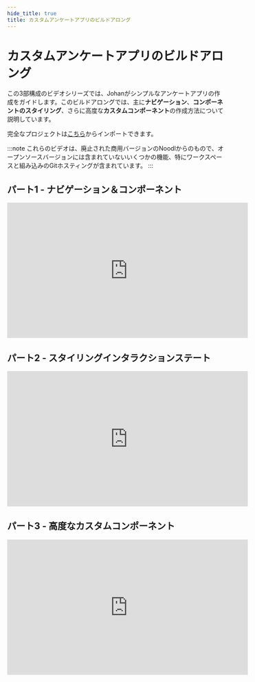 ```yaml
---
hide_title: true
title: カスタムアンケートアプリのビルドアロング
---
```


# カスタムアンケートアプリのビルドアロング

この3部構成のビデオシリーズでは、Johanがシンプルなアンケートアプリの作成をガイドします。このビルドアロングでは、主に**ナビゲーション**、**コンポーネントのスタイリング**、さらに高度な**カスタムコンポーネント**の作成方法について説明しています。

完全なプロジェクトは[こちら](/library/examples/survey-app)からインポートできます。

:::note
これらのビデオは、廃止された商用バージョンのNoodlからのもので、オープンソースバージョンには含まれていないいくつかの機能、特にワークスペースと組み込みのGitホスティングが含まれています。
:::

## パート1 - ナビゲーション＆コンポーネント

<iframe width="560" height="315" src="https://www.youtube.com/embed/ntKTCC7eEk0" title="YouTube video player" frameBorder="0" allow="accelerometer; autoplay; clipboard-write; encrypted-media; gyroscope; picture-in-picture" allowFullScreen></iframe>

## パート2 - スタイリングインタラクションステート

<iframe width="560" height="315" src="https://www.youtube-nocookie.com/embed/720U1pZqWJg" title="YouTube video player" frameBorder="0" allow="accelerometer; autoplay; clipboard-write; encrypted-media; gyroscope; picture-in-picture" allowFullScreen></iframe>

## パート3 - 高度なカスタムコンポーネント

<iframe width="560" height="315" src="https://www.youtube-nocookie.com/embed/ZiEddnfPrx8" title="YouTube video player" frameBorder="0" allow="accelerometer; autoplay; clipboard-write; encrypted-media; gyroscope; picture-in-picture" allowFullScreen></iframe>